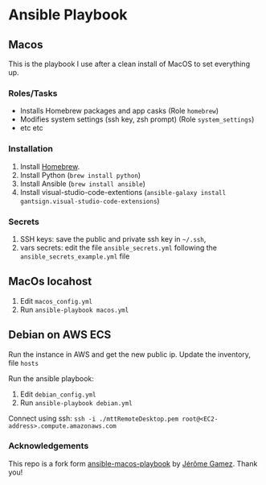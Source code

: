 # Ansible Playbook

## Macos

This is the playbook I use after a clean install of MacOS to set everything up.

### Roles/Tasks

- Installs Homebrew packages and app casks (Role `homebrew`)
- Modifies system settings (ssh key, zsh prompt) (Role `system_settings`)
- etc etc

### Installation

1. Install [Homebrew](https://brew.sh).
2. Install Python (`brew install python`)
3. Install Ansible (`brew install ansible`)
4. Install visual-studio-code-extentions (`ansible-galaxy install gantsign.visual-studio-code-extensions`)

### Secrets

1. SSH keys: save the public and private ssh key in `~/.ssh`,
2. vars secrets: edit the file `ansible_secrets.yml` following the `ansible_secrets_example.yml` file

## MacOs locahost

1. Edit `macos_config.yml`
2. Run `ansible-playbook macos.yml`

## Debian on AWS ECS

Run the instance in AWS and get the new public ip. Update the inventory, file `hosts`

Run the ansible playbook:

1. Edit `debian_config.yml`
2. Run `ansible-playbook debian.yml`

Connect using ssh:
`ssh -i ./mttRemoteDesktop.pem root@<EC2-address>.compute.amazonaws.com`

### Acknowledgements

This repo is a fork form [ansible-macos-playbook](https://github.com/jeromegamez/ansible-macos-playbook) by [Jérôme Gamez](https://github.com/jeromegamez). Thank you!
